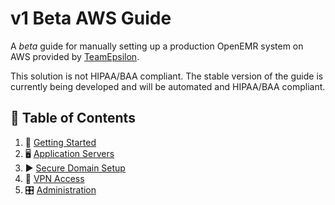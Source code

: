 # v1 Beta AWS Guide

A *beta* guide for manually setting up a production OpenEMR system on AWS provided by [TeamEpsilon](https://github.com/GoTeamEpsilon/purpose).

This solution is not HIPAA/BAA compliant. The stable version of the guide is currently being developed and will be automated and HIPAA/BAA compliant.

## 📒 Table of Contents

1. 🚴 [Getting Started](chapters/01-Getting-Started.md)
2. 🖥 [Application Servers](chapters/02-Application-Servers.md)
3. ▶ [Secure Domain Setup](chapters/03-Secure-Domain-Setup.md)
4. 📝 [VPN Access](chapters/04-VPN-Access.md)
5. 🎛 [Administration](chapters/05-Administration.md)
